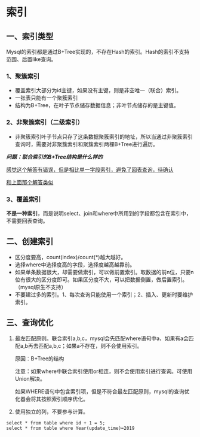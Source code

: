 

# 									索引

## 一、索引类型

Mysql的索引都是通过B+Tree实现的，不存在Hash的索引。Hash的索引不支持范围、后置like查询。

### 1、聚簇索引

* 覆盖索引大部分为id主键，如果没有主键，则是非空唯一（联合）索引。
* 一张表只能有一个聚簇索引
* 结构为B+Tree，在叶子节点储存数据信息；非叶节点储存的是主键值。



### 2、非聚簇索引（二级索引）

* 非聚簇索引叶子节点只存了这条数据聚簇索引的地址，所以当通过非聚簇索引查询时，需要对非聚簇索引和聚簇索引两棵B+Tree进行遍历。

***问题：联合索引的B+Tree结构是什么样的***

[感觉这个解答有错误，但是相比单一字段索引，避免了回表查询，待确认](https://www.cnblogs.com/wuchanming/p/9185661.html)

[和上面那个解答类似](https://blog.csdn.net/q6627666/article/details/104405461)

### 3、覆盖索引

**不是一种索引**，而是说明select、join和where中所用到的字段都包含在索引中，不需要回表查询。



## 二、创建索引

* 区分度要高，count(index)/count(*)越大越好。
* 选择where中选择度高的字段，选择度越高越靠前。
* 如果单条数据很大，却需要做索引，可以做前置索引。取数据的前n位，只要n位有很大的区分度即可。如果区分度不大，可以把数据倒置，做后置索引。（mysql原生不支持）
* 不要建过多的索引。1、每次查询只能使用一个索引；2、插入、更新时要维护索引。

## 三、查询优化

1. 最左匹配原则。联合索引a,b,c，mysql会先匹配where语句中a，如果有a会匹配a,b再去匹配a,b,c；如果a不存在，则不会使用索引。

   原因：B+Tree的结构

   注意：如果where中联合索引使用or相连，则不会使用索引进行查询。可使用Union解决。

   如果WHERE语句中包含索引项，但是不符合最左匹配原则，mysql的查询优化器会将其按照索引顺序优化。

2. 使用独立的列，不要参与计算。

```mysql
select * from table where id + 1 = 5;
select * from table where Year(update_time)=2019
```



